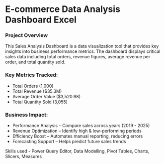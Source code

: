 # E-commerce Data Analysis Dashboard Excel

### Project Overview
This Sales Analysis Dashboard is a data visualization tool that provides key insights into business performance metrics. The dashboard displays critical sales data including total orders, revenue figures, average revenue per order, and total quantity sold.

 ### Key Metrics Tracked:
- Total Orders (1,000)
- Total Revenue ($35.3M)
- Average Order Value ($3,520.98)
- Total Quantity Sold (3,055)

### Business Impact:
- Performance Analysis – Compare sales across years (2019 - 2025)
- Revenue Optimization – Identify high & low-performing periods
- Efficiency Boost – Automates manual reporting, reducing errors
- Forecasting Support – Helps predict future sales trends

Skills used - Power Query Editor, Data Modelling, Pivot Tables, Charts, Slicers, Measures
